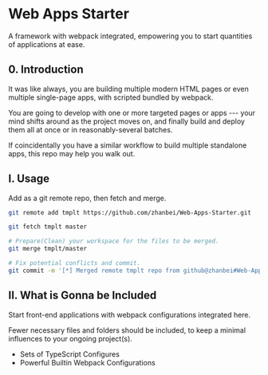 # Web Apps Starter

<!-- > 2020-03-19T14:45:40+0800 -->

A framework with webpack integrated,
empowering you to start quantities of applications at ease.


## 0. Introduction

It was like always,
you are building multiple modern HTML pages or even multiple single-page apps,
with scripted bundled by webpack.

You are going to develop with one or more targeted pages or apps
--- your mind shifts around as the project moves on,
and finally build and deploy them all at once or in reasonably-several batches.

If coincidentally you have a similar workflow to build multiple standalone apps,
this repo may help you walk out.


## I. Usage

Add as a git remote repo, then fetch and merge.

```bash
git remote add tmplt https://github.com/zhanbei/Web-Apps-Starter.git

git fetch tmplt master

# Prepare(Clean) your workspace for the files to be merged.
git merge tmplt/master

# Fix potential conflicts and commit.
git commit -m '[*] Merged remote tmplt repo from github@zhanbei#Web-Apps-Starter.'
```


<!-- ## II. Introduction -->
## II. What is Gonna be Included

Start front-end applications with webpack configurations integrated here.

Fewer necessary files and folders should be included,
to keep a minimal influences to your ongoing project(s).

- Sets of TypeScript Configures
- Powerful Builtin Webpack Configurations
